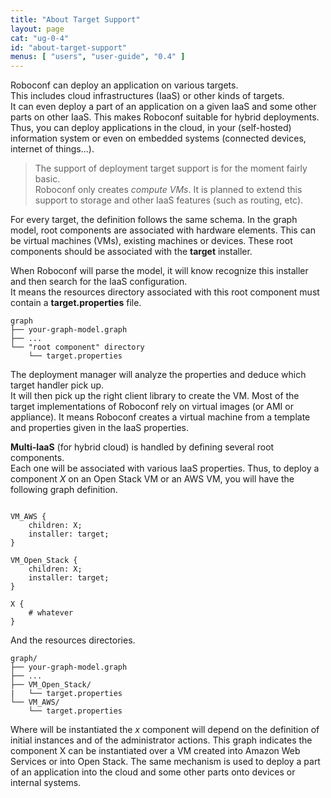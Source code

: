 ```yaml
---
title: "About Target Support"
layout: page
cat: "ug-0-4"
id: "about-target-support"
menus: [ "users", "user-guide", "0.4" ]
---
```


Roboconf can deploy an application on various targets.  
This includes cloud infrastructures (IaaS) or other kinds of targets.  
It can even deploy a part of an application on a given IaaS and some other parts on other IaaS.
This makes Roboconf suitable for hybrid deployments. Thus, you can deploy applications in the cloud,
in your (self-hosted) information system or even on embedded systems (connected devices, internet of things...).

> The support of deployment target support is for the moment fairly basic.  
> Roboconf only creates *compute VMs*. It is planned to extend this support to storage and other IaaS features
(such as routing, etc).

For every target, the definition follows the same schema. In the graph model, root components are associated with
hardware elements. This can be virtual machines (VMs), existing machines or devices. These root components
should be associated with the **target** installer.  

When Roboconf will parse the model, it will know recognize this installer and then search for the IaaS configuration.  
It means the resources directory associated with this root component must contain a **target.properties** file.

	graph
	├── your-graph-model.graph
	├── ...
	└── "root component" directory
	    └── target.properties

The deployment manager will analyze the properties and deduce which target handler pick up.  
It will then pick up the right client library to create the VM. Most of the target implementations
of Roboconf rely on virtual images (or AMI or appliance). It means Roboconf creates a virtual machine
from a template and properties given in the IaaS properties.

**Multi-IaaS** (for hybrid cloud) is handled by defining several root components.  
Each one will be associated with various IaaS properties. Thus, to deploy a component *X* on an Open Stack
VM or an AWS VM, you will have the following graph definition.

<pre><code class="language-roboconf">
VM_AWS {
	children: X;
	installer: target;
}

VM_Open_Stack {
	children: X;
	installer: target;
}

X {
	# whatever
}
</code></pre>

And the resources directories.

	graph/
	├── your-graph-model.graph
	├── ...
	├── VM_Open_Stack/
	|   └── target.properties
	└── VM_AWS/
		└── target.properties

Where will be instantiated the *x* component will depend on the definition of initial instances
and of the administrator actions. This graph indicates the component X can be instantiated over a VM
created into Amazon Web Services or into Open Stack. The same mechanism is used to deploy a part of an application
into the cloud and some other parts onto devices or internal systems.
